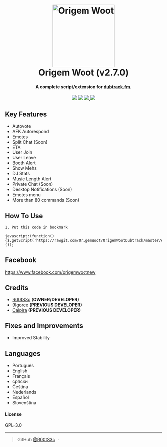 
<h1 align="center">
  <br>
  <a href="https://origemwoot.github.io"><img src="https://i.imgur.com/YsvfUtf.png" alt="Origem Woot" width="200"></a>
  <br>
  Origem Woot (v2.7.0)
  <br>
</h1>

<h4 align="center">A complete script/extension for <a href="http://dubtrack.fm" target="_blank">dubtrack.fm</a>.</h4>
<p align="center">
    <a href="http://waffle.io/OrigemWoot/OrigemWoot"><img src="https://badge.waffle.io/OrigemWoot/OrigemWoot.svg?label=ready&title=Ready"></a>
  </a>
  <a href="https://gitter.im/OrigemWootOW/Lobby"><img src="https://badges.gitter.im/OrigemWootOW/Lobby.svg"></a>
  <a href="#">
      <img src="https://img.shields.io/badge/SayThanks.io-%E2%98%BC-1EAEDB.svg">
  </a>
  <a href="https://www.paypal.me/1microfix">
    <img src="https://img.shields.io/badge/$-donate-ff69b4.svg?maxAge=2592000&amp;style=flat">
  </a>
</p>


## Key Features

* Autovote
* AFK Autorespond
* Emotes
* Split Chat (Soon)
* ETA
* User Join
* User Leave
* Booth Alert
* Show Mehs
* DJ Stats
* Music Length Alert
* Private Chat (Soon)
* Desktop Notifications (Soon)
* Emotes menu
* More than 80 commands (Soon)

## How To Use

```
1. Put this code in bookmark

javascript:(function(){$.getScript('https://rawgit.com/OrigemWoot/OrigemWootDubtrack/master/origem.min.js');}());
```

## Facebook

https://www.facebook.com/origemwootnew

## Credits

- [R00tS3c](https://github.com/R00tS3c) __(OWNER/DEVELOPER)__
- [9Igorce](https://github.com/9Igorce) __(PREVIOUS DEVELOPER)__
- [Caipira](https://github.com/LuizEdp) __(PREVIOUS DEVELOPER)__


## Fixes and Improvements

- Improved Stability

## Languages

- Português
- English
- Français
- српски
- Čeština
- Nederlands
- Español
- Slovenština

#### License

GPL-3.0

---

> GitHub [@R00tS3c](https://github.com/R00tS3c) &nbsp;&middot;&nbsp;

